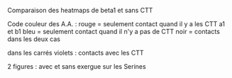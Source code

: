 Comparaison des heatmaps de beta1 et sans CTT

Code couleur des A.A. :
rouge = seulement contact quand il y a les CTT a1 et b1
bleu  = seulement contact quand il n'y a pas de CTT
noir  = contacts dans les deux cas

dans les carrés violets : contacts avec les CTT

2 figures : avec et sans exergue sur les Serines 
